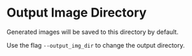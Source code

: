 # Output Image Directory

Generated images will be saved to this directory by default.

Use the flag `--output_img_dir` to change the output directory.